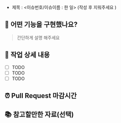
- 제목 : <이슈번호/이슈이름 : 한 일>  (작성 후 지워주세요 )

## 🥳 어떤 기능을 구현했나요?

> 간단하게 설명 해주세요

## 🔎 작업 상세 내용

- [ ] TODO
- [ ] TODO
- [ ] TODO
      
## ⏰ Pull Request 마감시간
> 

## 📚 참고할만한 자료(선택)


